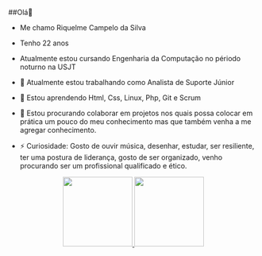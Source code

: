 ##Olá👋
- Me chamo Riquelme Campelo da Silva
- Tenho 22 anos
- Atualmente estou cursando Engenharia da Computação no périodo noturno na USJT

- 🔭 Atualmente estou trabalhando como Analista de Suporte Júnior
- 🌱 Estou aprendendo Html, Css, Linux, Php, Git e Scrum
- 👯 Estou procurando colaborar em projetos nos quais possa colocar em prática um pouco do meu conhecimento mas que também venha a me agregar conhecimento.
- ⚡ Curiosidade: Gosto de ouvir música, desenhar, estudar, ser resiliente, ter uma postura de liderança, gosto de ser organizado, venho procurando ser um profissional qualificado e ético.

<div align="center">
  <a href="https://github.com/riquelmec43">
  <img height="140em" src="https://github-readme-stats.vercel.app/api?username=riquelmec43&show_icons=true&theme=dark&include_all_commits=true&count_private=true"/>
  <img height="140em" src="https://github-readme-stats.vercel.app/api/top-langs/?username=riquelmec43&layout=compact&langs_count=7&theme=dark"/>
</div>
